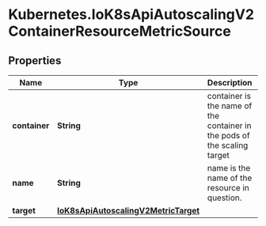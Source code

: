 # Kubernetes.IoK8sApiAutoscalingV2ContainerResourceMetricSource

## Properties

Name | Type | Description | Notes
------------ | ------------- | ------------- | -------------
**container** | **String** | container is the name of the container in the pods of the scaling target | 
**name** | **String** | name is the name of the resource in question. | 
**target** | [**IoK8sApiAutoscalingV2MetricTarget**](IoK8sApiAutoscalingV2MetricTarget.md) |  | 


